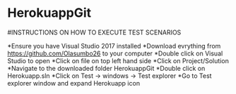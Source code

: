# HerokuappGit
#INSTRUCTIONS ON HOW TO EXECUTE TEST SCENARIOS

*Ensure you have Visual Studio 2017 installed
*Download evrything from https://github.com/Olasumbo26 to your computer
*Double click on Visual Studio to open 
*Click on file on top left hand side
*Click on Project/Solution
*Navigate to the downloaded folder HerokuappGit
*Double click on Herokuapp.sln
*Click on Test -> windows -> Test explorer
*Go to Test explorer window and expand Herokuapp icon
